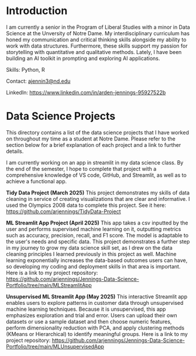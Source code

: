 

<!--
**arjennings/arjennings** is a ✨ _special_ ✨ repository because its `README.md` (this file) appears on your GitHub profile.

Here are some ideas to get you started:

- 🔭 I’m currently working on ...
- 🌱 I’m currently learning ...
- 👯 I’m looking to collaborate on ...
- 🤔 I’m looking for help with ...
- 💬 Ask me about ...
- 📫 How to reach me: ...
- 😄 Pronouns: ...
- ⚡ Fun fact: ...
-->

Introduction
======================================
I am currently a senior in the Program of Liberal Studies with a minor in Data Science at the Unversity of Notre Dame. My interdisciplinary curriculum has honed my communication and critical thinking skills alongside my ability to work with data structures. Furthermore, these skills support my passion for storytelling with quantitative and qualitative methods. Lately, I have been building an AI toolkit in prompting and exploring AI applications. 

Skills: Python, R

Contact: ajennin3@nd.edu

LinkedIn: https://www.linkedin.com/in/arden-jennings-95927522b 


Data Science Projects
======================================

This directory contains a list of the data science projects that I have worked on throughout my time as a student at Notre Dame. Please refer to the section below for a brief explanation of each project and a link to further details.

I am currently working on an app in streamlit in my data science class. By the end of the semester, I hope to complete that project with a comprehensive knowledge of VS code, GitHub, and Streamlit, as well as to achieve a functional app. 

**Tidy Data Project (March 2025)** 
This project demonstrates my skills of data cleaning in service of creating visualizations that are clear and informative. I used the Olympics 2008 data to complete this project.
See it here: [https://github.com/arjennings/TidyData-Project ](https://github.com/arjennings/Jennings-Data-Science-Portfolio/tree/main/TidyData-Project-main)

**ML Streamlit App Project (April 2025)**
This app takes a csv inputted by the user and performs supervised machine learning on it, outputting metrics such as accuracy, precision, recall, and F1 score. The model is adaptable to the user's needs and specific data. This project demonstrates a further step in my journey to grow my data science skill set, as I drew on the data cleaning principles I learned previously in this project as well. Machine learning exponentially increases the data-based outcomes users can have, so developing my coding and deployment skills in that area is important. 
Here is a link to my project repository: https://github.com/arjennings/Jennings-Data-Science-Portfolio/tree/main/MLStreamlitApp

**Unsupervised ML Streamlit App (May 2025)**
This interactive Streamlit app enables users to explore patterns in customer data through unsupervised machine learning techniques. Because it is unsupervised, this app emphasizes exploration and trial and error. Users can upload their own datasets or use a sample dataset and then choose numeric features, perform dimensionality reduction with PCA, and apply clustering methods (KMeans or Hierarchical) to identify meaningful groups.
Here is a link to my project repository: https://github.com/arjennings/Jennings-Data-Science-Portfolio/tree/main/MLUnsupervisedApp


